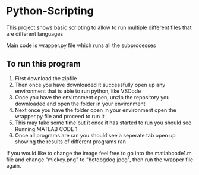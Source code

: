 # Python-Scripting
This project shows basic scripting to allow to run multiple different files that are different languages  

Main code is wrapper.py file which runs all the subprocesses

## To run this program 
1. First download the zipfile
2. Then once you have downloaded it successfully open up any environment that is able to run python, like VSCode
3. Once you have the environment open, unzip the repository you downloaded and open the folder in your environment
4. Next once you have the folder open in your environment open the wrapper.py file and proceed to run it
5. This may take some time but it once it has started to run you should see Running MATLAB CODE 1
6. Once all programs are ran you should see a seperate tab open up showing the results of different programs ran

If you would like to change the image feel free to go into the matlabcode1.m file and change "mickey.png" to "hotdogdog.jpeg", then run the wrapper file again.
